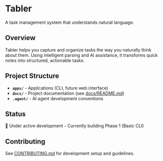 # Tabler

A task management system that understands natural language.

## Overview

Tabler helps you capture and organize tasks the way you naturally think about them. Using intelligent parsing and AI assistance, it transforms quick notes into structured, actionable tasks.

## Project Structure

- **`apps/`** - Applications (CLI, future web interface)
- **`docs/`** - Project documentation (see [docs/README.md](docs/README.md))
- **`.agent/`** - AI agent development conventions

## Status

🚧 Under active development - Currently building Phase 1 (Basic CLI)

## Contributing

See [CONTRIBUTING.md](CONTRIBUTING.md) for development setup and guidelines.
